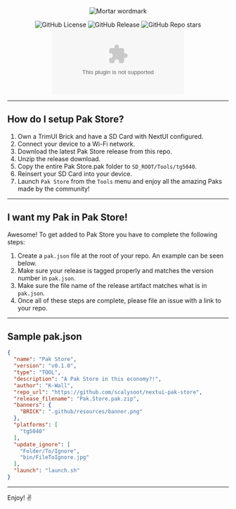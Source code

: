 <div align="center">
<img src=".github/resources/banner.png" width="auto" alt="Mortar wordmark">

![GitHub License](https://img.shields.io/github/license/UncleJunVip/nextui-pak-store?style=for-the-badge)
![GitHub Release](https://img.shields.io/github/v/release/UncleJunVIP/nextui-pak-store?sort=semver&style=for-the-badge)
![GitHub Repo stars](https://img.shields.io/github/stars/UncleJunVip/nextui-pak-store?style=for-the-badge)
![GitHub Downloads (specific asset, all releases)](https://img.shields.io/github/downloads/UncleJunVIP/nextui-pak-store/Pak.Store.pak.zip?style=for-the-badge&label=Downloads)

</div>

---

## How do I setup Pak Store?

1. Own a TrimUI Brick and have a SD Card with NextUI configured.
2. Connect your device to a Wi-Fi network.
3. Download the latest Pak Store release from this repo.
4. Unzip the release download.
5. Copy the entire Pak Store.pak folder to `SD_ROOT/Tools/tg5040`.
6. Reinsert your SD Card into your device.
7. Launch `Pak Store` from the `Tools` menu and enjoy all the amazing Paks made by the community!

---

## I want my Pak in Pak Store!

Awesome! To get added to Pak Store you have to complete the following steps:

1. Create a `pak.json` file at the root of your repo. An example can be seen below.
2. Make sure your release is tagged properly and matches the version number in `pak.json`.
3. Make sure the file name of the release artifact matches what is in `pak.json`.
4. Once all of these steps are complete, please file an issue with a link to your repo.

---

## Sample pak.json
```json
{
  "name": "Pak Store",
  "version": "v0.1.0",
  "type": "TOOL",
  "description": "A Pak Store in this economy?!",
  "author": "K-Wall",
  "repo_url": "https://github.com/scalysoot/nextui-pak-store",
  "release_filename": "Pak.Store.pak.zip",
  "banners": {
    "BRICK": ".github/resources/banner.png"
  },
  "platforms": [
    "tg5040"
  ],
  "update_ignore": [
    "Folder/To/Ignore",
    "bin/FileToIgnore.jpg"
  ],
  "launch": "launch.sh"
}
```

---

Enjoy! ✌️